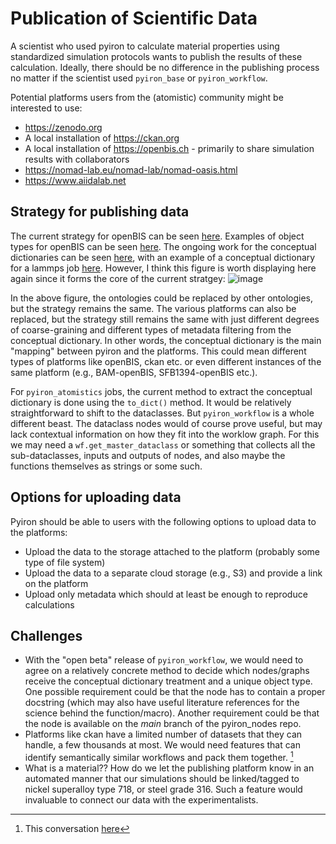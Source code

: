 # Publication of Scientific Data
A scientist who used pyiron to calculate material properties using standardized simulation protocols wants to publish the results of these calculation. Ideally, there should be no difference in the publishing process no matter if the scientist used `pyiron_base` or `pyiron_workflow`.

Potential platforms users from the (atomistic) community might be interested to use:
* https://zenodo.org
* A local installation of https://ckan.org
* A local installation of https://openbis.ch - primarily to share simulation results with collaborators
* https://nomad-lab.eu/nomad-lab/nomad-oasis.html
* https://www.aiidalab.net

## Strategy for publishing data

The current strategy for openBIS can be seen [here](https://github.com/pyiron/pyiron_rdm/blob/main/README.md). Examples of object types for openBIS can be seen [here](https://github.com/pyiron/pyiron_rdm/issues/9#issuecomment-2320749384). The ongoing work for the conceptual dictionaries can be seen [here](https://github.com/pyiron-dev/pyiron-conceptual-dict), with an example of a conceptual dictionary for a lammps job [here](https://github.com/pyiron-dev/pyiron-conceptual-dict/blob/main/lammps.ipynb). However, I think this figure is worth displaying here again since it forms the core of the current stratgey:
![image](https://github.com/user-attachments/assets/e57b4e2c-c34f-4456-9b1d-7ecde45ed4ae)

In the above figure, the ontologies could be replaced by other ontologies, but the strategy remains the same. The various platforms can also be replaced, but the strategy still remains the same with just different degrees of coarse-graining and different types of metadata filtering from the conceptual dictionary. In other words, the conceptual dictionary is the main "mapping" between pyiron and the platforms. This could mean different types of platforms like openBIS, ckan etc. or even different instances of the same platform (e.g., BAM-openBIS, SFB1394-openBIS etc.).

For `pyiron_atomistics` jobs, the current method to extract the conceptual dictionary is done using the `to_dict()` method. It would be relatively straightforward to shift to the dataclasses. But `pyiron_workflow` is a whole different beast. The dataclass nodes would of course prove useful, but may lack contextual information on how they fit into the worklow graph. For this we may need a `wf.get_master_dataclass` or something that collects all the sub-dataclasses, inputs and outputs of nodes, and also maybe the functions themselves as strings or some such.

## Options for uploading data

Pyiron should be able to users with the following options to upload data to the platforms:
- Upload the data to the storage attached to the platform (probably some type of file system)
- Upload the data to a separate cloud storage (e.g., S3) and provide a link on the platform
- Upload only metadata which should at least be enough to reproduce calculations

## Challenges

* With the "open beta" release of `pyiron_workflow`, we would need to agree on a relatively concrete method to decide which nodes/graphs receive the conceptual dictionary treatment and a unique object type. One possible requirement could be that the node has to contain a proper docstring (which may also have useful literature references for the science behind the function/macro). Another requirement could be that the node is available on the *main* branch of the pyiron_nodes repo.
* Platforms like ckan have a limited number of datasets that they can handle, a few thousands at most. We would need features that can identify semantically similar workflows and pack them together. [^1]
* What is a material?? How do we let the publishing platform know in an automated manner that our simulations should be linked/tagged to nickel superalloy type 718, or steel grade 316. Such a feature would invaluable to connect our data with the experimentalists.

[^1]: This conversation [here](https://github.com/pyiron/specs/pull/27#pullrequestreview-2350130002)

